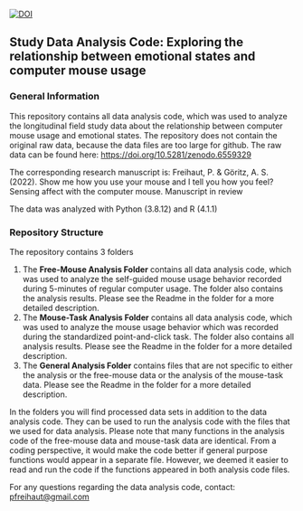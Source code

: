 [![DOI](https://zenodo.org/badge/DOI/10.5281/zenodo.7576822.svg)](https://doi.org/10.5281/zenodo.7576822)

## Study Data Analysis Code: Exploring the relationship between emotional states and computer mouse usage

### General Information

This repository contains all data analysis code, which was used to analyze the longitudinal field study data about
the relationship between computer mouse usage and emotional states. The repository does not contain the original raw
data, because the data files are too large for github. The raw data can be found here: https://doi.org/10.5281/zenodo.6559329

The corresponding research manuscript is: Freihaut, P. & Göritz, A. S. (2022). Show me how you use your mouse and I tell you how you feel? Sensing affect with the computer mouse. Manuscript in review

The data was analyzed with Python (3.8.12) and R (4.1.1)


### Repository Structure

The repository contains 3 folders

1. The **Free-Mouse Analysis Folder** contains all data analysis code, which was used to analyze the self-guided mouse usage
behavior recorded during 5-minutes of regular computer usage. The folder also contains the analysis results. Please see the Readme in the folder for a more detailed 
description.
2. The **Mouse-Task Analysis Folder** contains all data analysis code, which was used to analyze the mouse usage behavior
which was recorded during the standardized point-and-click task. The folder also contains all analysis results. Please see the Readme in the folder for a more detailed 
description.
3. The **General Analysis Folder** contains files that are not specific to either the analysis or the free-mouse data
or the analysis of the mouse-task data. Please see the Readme in the folder for a more detailed description.


In the folders you will find processed data sets in addition to the data analysis code. They can be used to run the
analysis code with the files that we used for data analysis. Please note that many functions in the analysis code
of the free-mouse data and mouse-task data are identical. From a coding perspective, it would make the code better
if general purpose functions would appear in a separate file. However, we deemed it easier to read and run the code if
the functions appeared in both analysis code files. 

For any questions regarding the data analysis code, contact: pfreihaut@gmail.com
